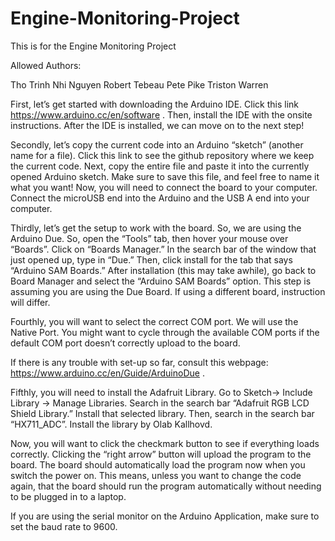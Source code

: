# Engine-Monitoring-Project

This is for the Engine Monitoring Project

Allowed Authors:

Tho Trinh
Nhi Nguyen
Robert Tebeau
Pete Pike
Triston Warren

First, let’s get started with downloading the Arduino IDE. Click this link https://www.arduino.cc/en/software . Then, install the IDE with the onsite instructions. After the IDE is installed, we can move on to the next step!

Secondly, let’s copy the current code into an Arduino “sketch” (another name for a file). Click this link to see the github repository where we keep the current code. Next, copy the entire file and paste it into the currently opened Arduino sketch. Make sure to save this file, and feel free to name it what you want! Now, you will need to connect the board to your computer. Connect the microUSB end into the Arduino and the USB A end into your computer.

Thirdly, let’s get the setup to work with the board. So, we are using the Arduino Due. So, open the “Tools” tab, then hover your mouse over “Boards”. Click on “Boards Manager.” In the search bar of the window that just opened up, type in “Due.” Then, click install for the tab that says “Arduino SAM Boards.” After installation (this may take awhile), go back to Board Manager and select the “Arduino SAM Boards” option. This step is assuming you are using the Due Board. If using a different board, instruction will differ.

Fourthly, you will want to select the correct COM port. We will use the Native Port. You might want to cycle through the available COM ports if the default COM port doesn’t correctly upload to the board.

If there is any trouble with set-up so far, consult this webpage: https://www.arduino.cc/en/Guide/ArduinoDue .

Fifthly, you will need to install the Adafruit Library. Go to Sketch-> Include Library -> Manage Libraries. Search in the search bar “Adafruit RGB LCD Shield Library.” Install that selected library. Then, search in the search bar “HX711_ADC”. Install the library by Olab Kallhovd.

Now, you will want to click the checkmark button to see if everything loads correctly. Clicking the “right arrow” button will upload the program to the board. The board should automatically load the program now when you switch the power on. This means, unless you want to change the code again, that the board should run the program automatically without needing to be plugged in to a laptop.

If you are using the serial monitor on the Arduino Application, make sure to set the baud rate to 9600. 

